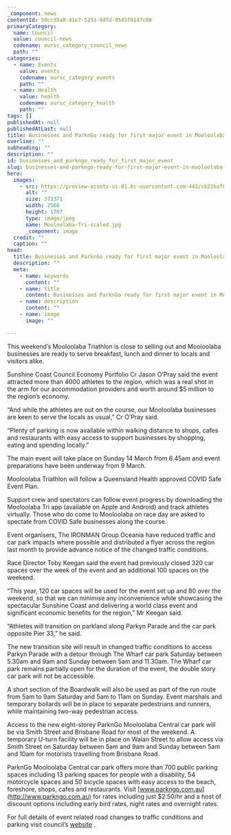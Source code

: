 ```yaml
---
_component: news
contentId: 50ccd5a8-41e7-5233-9dfd-9543f9147c68
primaryCategory:
  name: Council
  value: council-news
  codename: oursc_category_council_news
  path: ""
categories:
  - name: Events
    value: events
    codename: oursc_category_events
    path: ""
  - name: Health
    value: health
    codename: oursc_category_health
    path: ""
tags: []
publishedAt: null
publishedAtLast: null
title: Businesses and ParknGo ready for first major event in Mooloolaba for 2021
overline: ""
subheading: ""
description: ""
id: businesses_and_parkngo_ready_for_first_major_event
slug: businesses-and-parkngo-ready-for-first-major-event-in-mooloolaba-for-2021
hero:
  images:
    - src: https://preview-assets-us-01.kc-usercontent.com:443/c631baf8-1b46-001f-580c-d0001b68b4a8/42e37493-8862-4472-b7bc-71b0cfd6d8ef/Mooloolaba-Tri-scaled.jpg
      alt: ""
      size: 373371
      width: 2560
      height: 1707
      type: image/jpeg
      name: Mooloolaba-Tri-scaled.jpg
      _component: image
  credit: ""
  caption: ""
head:
  title: Businesses and ParknGo ready for first major event in Mooloolaba for 2021
  description: ""
  meta:
    - name: keywords
      content: ""
    - name: title
      content: Businesses and ParknGo ready for first major event in Mooloolaba for 2021
    - name: description
      content: ""
    - name: image
      image: ""

---
```

This weekend’s Mooloolaba Triathlon is close to selling out and Mooloolaba businesses are ready to serve breakfast, lunch and dinner to locals and visitors alike.

Sunshine Coast Council Economy Portfolio Cr Jason O’Pray said the event attracted more than 4000 athletes to the region, which was a real shot in the arm for our accommodation providers and worth around $5 million to the region’s economy.

“And while the athletes are out on the course, our Mooloolaba businesses are keen to serve the locals as usual,” Cr O’Pray said.

“Plenty of parking is now available within walking distance to shops, cafes and restaurants with easy access to support businesses by shopping, eating and spending locally.”

The main event will take place on Sunday 14 March from 6.45am and event preparations have been underway from 9 March.

Mooloolaba Triathlon will follow a Queensland Health approved COVID Safe Event Plan.

Support crew and spectators can follow event progress by downloading the Mooloolaba Tri app (available on Apple and Android) and track athletes virtually. Those who do come to Mooloolaba on race day are asked to spectate from COVID Safe businesses along the course.

Event organisers, The IRONMAN Group Oceania have reduced traffic and car park impacts where possible and distributed a flyer across the region last month to provide advance notice of the changed traffic conditions.

Race Director Toby Keegan said the event had previously closed 320 car spaces over the week of the event and an additional 100 spaces on the weekend.

“This year, 120 car spaces will be used for the event set up and 80 over the weekend, so that we can minimise any inconvenience while showcasing the spectacular Sunshine Coast and delivering a world class event and significant economic benefits for the region,” Mr Keegan said.

“Athletes will transition on parkland along Parkyn Parade and the car park opposite Pier 33,” he said.

The new transition site will result in changed traffic conditions to access Parkyn Parade with a detour through The Wharf car park Saturday between 5.30am and 9am and Sunday between 5am and 11.30am. The Wharf car park remains partially open for the duration of the event, the double story car park will not be accessible.

A short section of the Boardwalk will also be used as part of the run route from 5am to 9am Saturday and 5am to 11am on Sunday. Event marshals and temporary bollards will be in place to separate pedestrians and runners, while maintaining two-way pedestrian access.

Access to the new eight-storey ParknGo Mooloolaba Central car park will be via Smith Street and Brisbane Road for most of the weekend. A temporary U-turn facility will be in place on Walan Street to allow access via Smith Street on Saturday between 5am and 9am and Sunday between 5am and 10am for motorists travelling from Brisbane Road.

ParknGo Mooloolaba Central car park offers more than 700 public parking spaces including 13 parking spaces for people with a disability, 54 motorcycle spaces and 50 bicycle spaces with easy access to the beach, foreshore, shops, cafes and restaurants. Visit [www.parkngo.com.au](http://www.parkngo.com.au)
&#x20;for rates including just $2.50/hr and a host of discount options including early bird rates, night rates and overnight rates.

For full details of event related road changes to traffic conditions and parking visit council’s [website](https://www.sunshinecoast.qld.gov.au/Experience-Sunshine-Coast/Events/Whats-On/3898)
.
